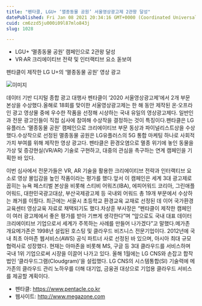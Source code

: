 ```yaml
---
title: "펜타클, LGU+ ‘멸종동물 공원’ 서울영상광고제 2관왕 달성"
datePublished: Fri Jan 08 2021 20:34:16 GMT+0000 (Coordinated Universal Time)
cuid: cm6zzd5ju000i09l87mlo843j
slug: 1028

---
```



- LGU+ ‘멸종동물 공원’ 캠페인으로 2관왕 달성
- VR·AR 크리에이티브 전략 및 인터랙티브 요소 돋보여

펜타클이 제작한 LG U+의 ‘멸종동물 공원’ 영상 광고

![이미지](https://cdn.hashnode.com/res/hashnode/image/upload/v1739248018992/d55601aa-2c71-4a71-a3be-86afbaa5e9f6.jpeg)

데이터 기반 디지털 종합 광고 대행사 펜타클이 ‘2020 서울영상광고제’에서 2개 부문 본상을 수상했다.올해로 18회를 맞이한 서울영상광고제는 한 해 동안 제작된 온·오프라인 광고 영상물 중에 우수한 작품을 선정해 시상하는 국내 유일의 영상광고제다. 일반인과 전문 광고인들이 직접 심사에 참여해 수상작을 결정하는 것이 특징이다.펜타클은 LG유플러스 ‘멸종동물 공원’ 캠페인으로 크리에이티브 부문 동상과 파이널리스트상을 수상했다.수상작으로 선정된 멸종동물 공원은 LG유플러스의 5G 통합 마케팅 하나로 사회적 가치 부여를 위해 제작한 영상 광고다. 펜타클은 환경오염으로 멸종 위기에 놓인 동물을 가상 및 증강현실(VR/AR) 기술로 구현하고, 대중의 관심을 촉구하는 연계 캠페인을 기획한 바 있다.

이번 심사에서 전문가들은 VR, AR 기술을 활용한 크리에이티브 전략과 인터랙티브 요소로 영상 몰입감을 높인 작품이라는 평가를 했다.앞서 이 캠페인은 세계 3대 광고제로 꼽히는 뉴욕 페스티벌 본상을 비롯해 스티비 어워즈(IBA), 에피어워드 코리아, 그린애플 어워드, 대한민국광고대상, 부산국제광고제 등 국내외 어워드 총 19개 부문에서 수상하는 쾌거를 이뤘다. 최근에는 서울시 초등학교 환경교육 교재로 선정된 데 이어 국가환경교육센터 영상교육 자료로 채택되기도 했다.차상훈 부사장은 “펜타클이 제작한 캠페인이 여러 광고제에서 좋은 평가를 받아 기쁘게 생각한다”며 “앞으로도 국내 대표 데이터 크리에이티브 기업으로서 세계가 주목하는 사례를 만들어 나가겠다”고 말했다.메가존 개요메가존은 1998년 설립된 호스팅 및 클라우드 비즈니스 전문기업이다. 2012년에 국내 최초 아마존 웹서비스(AWS) 공식 파트너 사로 선정된 바 있으며, 아시아 최대 규모 협력사로 성장했다. 현재는 아마존을 비롯해 MS, 구글 등 3대 클라우드를 서비스하며 국내 1위 기업으로써 시장을 이끌어 나가고 있다. 올해 1월에는 LG CNS와 손잡고 합작법인 ‘클라우드그램(Cloudgram)’을 설립했다. LG CNS의 시스템통합(SI) 기술력에 메가존의 클라우드 관리 노하우를 더해 대기업, 금융권 대상으로 기업용 클라우드 서비스를 제공할 계획이다.

- 펜타클: https://www.pentacle.co.kr
- 웹사이트: http://www.megazone.com